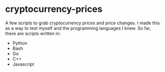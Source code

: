 # cryptocurrency-prices
A few scripts to grab cryptocurrency prices and price changes.  I made this as a way to test myself and the programming languages I knew.  So far, there are scripts written in:
- Python
- Bash
- Go
- C++
- Javascript
